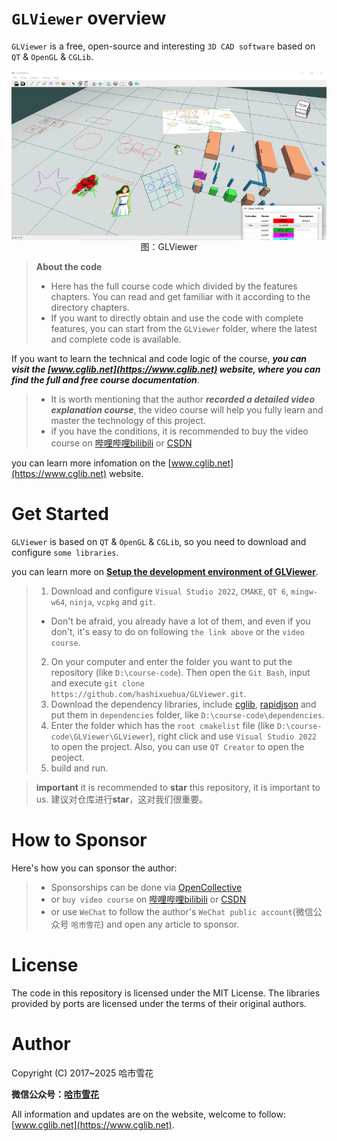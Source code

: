 # `GLViewer` overview
`GLViewer` is a free, open-source and interesting `3D CAD software` based on `QT` & `OpenGL` & `CGLib`.

<img src="./doc/img/total2.png" alt="GLViewer" width="900" align="middle" style="display: block; margin-left: auto; margin-right: auto;"/>
<figcaption style="text-align: center;">图：GLViewer</figcaption>

>**About the code**
> + Here has the full course code which divided by the features chapters. You can read and get familiar with it according to the directory chapters. 
> + If you want to directly obtain and use the code with complete features, you can start from the `GLViewer` folder, where the latest and complete code is available.

If you want to learn the technical and code logic of the course, ***you can visit the [www.cglib.net](https://www.cglib.net) website, where you can find the full and free course documentation***.

> + It is worth mentioning that the author ***recorded a detailed video explanation course***, the video course will help you fully learn and master the technology of this project.
> + if you have the conditions, it is recommended to buy the video course on [哔哩哔哩bilibili](https://space.bilibili.com/386294314) or [CSDN](https://edu.csdn.net/course/detail/40091)

you can learn more infomation on the [www.cglib.net](https://www.cglib.net) website.

# Get Started
`GLViewer` is based on `QT` & `OpenGL` & `CGLib`, so you need to download and configure `some libraries`.

you can learn more on **[Setup the development environment of GLViewer](https://www.cglib.net/01%20setup%20the%20development%20environment/)**.

>1. Download and configure `Visual Studio 2022`, `CMAKE`, `QT 6`, `mingw-w64`, `ninja`, `vcpkg` and `git`. 
>   + Don't be afraid, you already have a lot of them, and even if you don't, it's easy to do on following `the link above` or the `video course`.
>2. On your computer and enter the folder you want to put the repository (like `D:\course-code`). Then open the `Git Bash`, input and execute `git clone https://github.com/hashixuehua/GLViewer.git`.
>3. Download the dependency libraries, include [cglib](https://www.cglib.net/intro/), [rapidjson](https://github.com/Tencent/rapidjson) and put them in `dependencies` folder, like `D:\course-code\dependencies`.
>4. Enter the folder which has the `root cmakelist` file (like `D:\course-code\GLViewer\GLViewer`), right click and use `Visual Studio 2022` to open the project. Also, you can use `QT Creator` to open the peoject.
>5. build and run.

>**important**
>    it is recommended to **star** this repository, it is important to us.
>    建议对仓库进行**star**，这对我们很重要。

# How to Sponsor
Here's how you can sponsor the author:

> + Sponsorships can be done via [OpenCollective](https://opencollective.com/cglib)
> + or `buy video course` on [哔哩哔哩bilibili](https://space.bilibili.com/386294314) or [CSDN](https://edu.csdn.net/course/detail/40091)
> + or use `WeChat` to follow the author's `WeChat public account`(微信公众号 `哈市雪花`) and open any article to sponsor.

# License
The code in this repository is licensed under the MIT License. The libraries provided by ports are licensed under the terms of their original authors. 

# Author
Copyright (C) 2017~2025 哈市雪花

**微信公众号：[哈市雪花](https://mp.weixin.qq.com/s/KRMuyvCr70Nuw5ZW0HWasw)**

All information and updates are on the website, welcome to follow: [www.cglib.net](https://www.cglib.net).